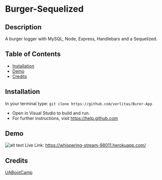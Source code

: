 # Burger-Sequelized

## Description
A burger logger with MySQL, Node, Express, Handlebars and a Sequelized.


## Table of Contents
* [Installation](#installation)
* [Demo](#demo)
* [Credits](#credits)

## Installation
In your terminal type: 
```git clone https://github.com/verlitas/Burer-App```
* Open in Visual Studio to build and run.
* For further instructions, visit https://help.github.com

## Demo
![alt text](public/assets/img/burger.gif "Demo")
Live Link: https://whispering-stream-98011.herokuapp.com/

## Credits
[UABootCamp](https://bootcamp.ce.arizona.edu/coding/)
